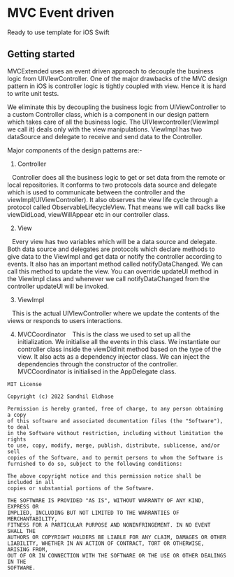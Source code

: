 # MVC Event driven
Ready to use template for iOS Swift

## Getting started

MVCExtended uses an event driven approach to decouple the business logic from UIVIewController. One of the major drawbacks of the MVC design pattern in iOS is controller logic is tightly coupled with view. Hence it is hard to write unit tests. 

We eliminate this by decoupling the business logic from UIViewController to a custom Controller class, which is a component in our design pattern which takes care of all the business logic. The UIVIewcontroller(ViewImpl we call it) deals only with the view manipulations. ViewImpl has two dataSource and delegate to receive and send data to the Controller. 

Major components of the design patterns are:- 

1. Controller

&ensp; Controller does all the business logic to get or set data from the remote or local repositories. It conforms to two protocols data source and delegate which is used to communicate between the controller and the viewImpl(UIViewController). It also observes the view life cycle through a protocol called ObservableLifecycleView. That means we will call backs like viewDidLoad, viewWillAppear etc in our controller class. 

2. View

&ensp; Every view has two variables which will be a data source and delegate. Both data source and delegates are protocols which declare methods to give data to the ViewImpl and get data or notify the controller according to events. It also has an important method called notifyDataChanged. We can call this method to update the view. You can override updateUI method in the ViewImpl class and whenever we call notifyDataChanged from the controller updateUI will be invoked. 

3. ViewImpl

&ensp; This is the actual UIVIewController where we update the contents of the views or responds to users interactions.

4. MVCCoordinator 
&ensp; This is the class we used to set up all the initialization. We initialise all the events in this class. We instantiate our controller class inside the viewDidInit method based on the type of the view. It also acts as a dependency injector class. We can inject the dependencies through the constructor of the controller. MVCCoordinator is initialised in the AppDelegate class.



```
MIT License

Copyright (c) 2022 Sandhil Eldhose

Permission is hereby granted, free of charge, to any person obtaining a copy
of this software and associated documentation files (the "Software"), to deal
in the Software without restriction, including without limitation the rights
to use, copy, modify, merge, publish, distribute, sublicense, and/or sell
copies of the Software, and to permit persons to whom the Software is
furnished to do so, subject to the following conditions:

The above copyright notice and this permission notice shall be included in all
copies or substantial portions of the Software.

THE SOFTWARE IS PROVIDED "AS IS", WITHOUT WARRANTY OF ANY KIND, EXPRESS OR
IMPLIED, INCLUDING BUT NOT LIMITED TO THE WARRANTIES OF MERCHANTABILITY,
FITNESS FOR A PARTICULAR PURPOSE AND NONINFRINGEMENT. IN NO EVENT SHALL THE
AUTHORS OR COPYRIGHT HOLDERS BE LIABLE FOR ANY CLAIM, DAMAGES OR OTHER
LIABILITY, WHETHER IN AN ACTION OF CONTRACT, TORT OR OTHERWISE, ARISING FROM,
OUT OF OR IN CONNECTION WITH THE SOFTWARE OR THE USE OR OTHER DEALINGS IN THE
SOFTWARE.
 ```
